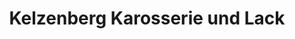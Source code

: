 ---
title: "Kelzenberg Karosserie und Lack"
url: /stolberg-rhld/kelzenberg-karosserie-und-lack/
shop: Autowerkstatt
---